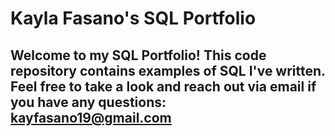 # Kayla Fasano's SQL Portfolio

## Welcome to my SQL Portfolio! This code repository contains examples of SQL I've written. Feel free to take a look and reach out via email if you have any questions: kayfasano19@gmail.com
